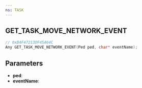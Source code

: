 ```yaml
---
ns: TASK
---
```

## GET_TASK_MOVE_NETWORK_EVENT

```c
// 0xB4F47213DF45A64C
Any GET_TASK_MOVE_NETWORK_EVENT(Ped ped, char* eventName);
```

## Parameters
* **ped**:
* **eventName**:
